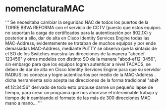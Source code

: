 # nomenclaturaMAC
'''
Se necesitaba cambiar la seguridad NAC de todos los puertos de la TORRE BBVA REFORMA con el servicio de CCTV (puesto que estos equipos no soportan la carga de certificados
para la autenticación por 802.1X) y posterior a ello, dar de alta en Cisco Identity Services Engine todas las MAC-Address, evidentemente se trataban de muchos equipos y 
por ende demasiadas MAC-Address, mediante PuTTY se observa que la sintaxis de el SO de los Switches muestra las direcciones de la manera "abcdef-123456" y otros modelos
con distinto SO de la manera "abcd-ef12-3456", sin embargo para que los equipos logren autenticar a nivel TACACS, se deben de dar de alta en 
Cisco Identity Services Engine para que su servidor RADIUS los conozca y logre autenticarlos por medio de la MAC-Address . dicha herramienta solo acepta las
direcciones de la forma tradicional "ab:cd:ef:12:34:56" derivado de todo esto propuse darme un pequeño lapse de tiempo, para crear un programa que nos ahorrase 
el interminable trabajo y tiempo de ir cambiando el formato de las más de 300 direcciones MAC mano a mano...
'''
